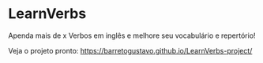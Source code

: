 # LearnVerbs
Apenda mais de x Verbos em inglês e melhore seu vocabulário e repertório!
 
Veja o projeto pronto: https://barretogustavo.github.io/LearnVerbs-project/
